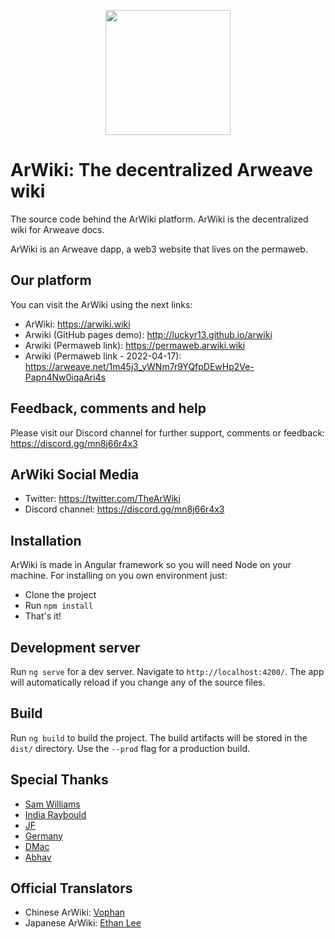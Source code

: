 <p align="center">
  <img src="https://arweave.net/bmEOxcJ8s871m6CZxnXGhuhYtroRZrwb9GgBuABGVTE" width="200">
</p>

# ArWiki: The decentralized Arweave wiki
The source code behind the ArWiki platform. ArWiki is the decentralized wiki for Arweave docs.

ArWiki is an Arweave dapp, a web3 website that lives on the permaweb.

## Our platform
You can visit the ArWiki using the next links: 

- ArWiki: https://arwiki.wiki
- Arwiki (GitHub pages demo): http://luckyr13.github.io/arwiki
- Arwiki (Permaweb link): https://permaweb.arwiki.wiki
- Arwiki (Permaweb link - 2022-04-17): https://arweave.net/1m45j3_yWNm7r9YQfpDEwHp2Ve-Papn4Nw0iqaAri4s

## Feedback, comments and help

Please visit our Discord channel for further support, comments or feedback: https://discord.gg/mn8j66r4x3

## ArWiki Social Media
- Twitter: https://twitter.com/TheArWiki
- Discord channel: https://discord.gg/mn8j66r4x3

## Installation
ArWiki is made in Angular framework so you will need Node on your machine. For installing on you own environment just:

- Clone the project
- Run `npm install`
- That's it!

## Development server

Run `ng serve` for a dev server. Navigate to `http://localhost:4200/`. The app will automatically reload if you change any of the source files.


## Build

Run `ng build` to build the project. The build artifacts will be stored in the `dist/` directory. Use the `--prod` flag for a production build.

## Special Thanks

- [Sam Williams](https://twitter.com/samecwilliams)
- [India Raybould](https://twitter.com/indiaraybould)
- [JF](https://github.com/jfbeats)
- [Germany](https://github.com/jeremybeal11)
- [DMac](https://github.com/DanMacDonald)
- [Abhav](https://twitter.com/abhav_k)

## Official Translators
- Chinese ArWiki: [Vophan](https://github.com/skyf0cker)
- Japanese ArWiki: [Ethan Lee](https://twitter.com/eungholee27)
